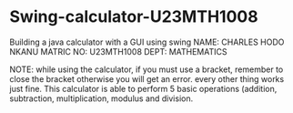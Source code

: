# Swing-calculator-U23MTH1008
Building a java calculator with a GUI using swing
NAME: CHARLES HODO NKANU 
MATRIC NO: U23MTH1008 
DEPT: MATHEMATICS

NOTE: while using the calculator, if you must use a bracket, remember to close the bracket otherwise you will get an error. every other thing works just fine.
This calculator is able to perform 5 basic operations (addition, subtraction, multiplication, modulus and division. 
